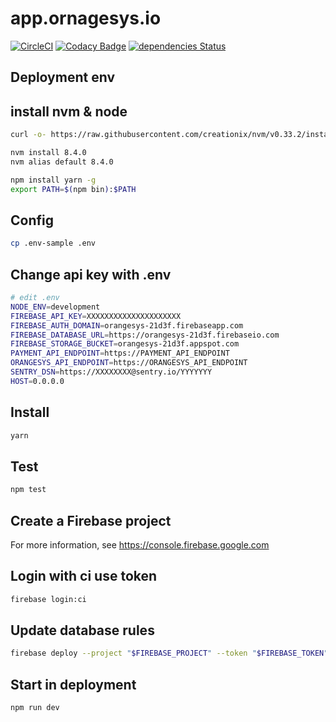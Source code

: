 # app.ornagesys.io

[![CircleCI](https://circleci.com/gh/orangesys/app.orangesys.io.svg?style=svg)](https://circleci.com/gh/orangesys/app.orangesys.io)
[![Codacy Badge](https://api.codacy.com/project/badge/Grade/ec60a4042fdd49ce9a1038a500ba92a3)](https://www.codacy.com/app/orangesys/app.orangesys.io?utm_source=github.com&amp;utm_medium=referral&amp;utm_content=orangesys/app.orangesys.io&amp;utm_campaign=Badge_Grade)
[![dependencies Status](https://david-dm.org/orangesys/app.orangesys.io.svg)](https://david-dm.org/orangesys/app.orangesys.io)

## Deployment env

## install nvm & node

```bash
curl -o- https://raw.githubusercontent.com/creationix/nvm/v0.33.2/install.sh | bash
```

```bash
nvm install 8.4.0
nvm alias default 8.4.0
```

```bash
npm install yarn -g
export PATH=$(npm bin):$PATH
```

## Config

``` bash
cp .env-sample .env
```

## Change api key with .env

``` bash
# edit .env
NODE_ENV=development
FIREBASE_API_KEY=XXXXXXXXXXXXXXXXXXXXX
FIREBASE_AUTH_DOMAIN=orangesys-21d3f.firebaseapp.com
FIREBASE_DATABASE_URL=https://orangesys-21d3f.firebaseio.com
FIREBASE_STORAGE_BUCKET=orangesys-21d3f.appspot.com
PAYMENT_API_ENDPOINT=https://PAYMENT_API_ENDPOINT
ORANGESYS_API_ENDPOINT=https://ORANGESYS_API_ENDPOINT
SENTRY_DSN=https://XXXXXXXX@sentry.io/YYYYYYY
HOST=0.0.0.0
```

## Install

```bash
yarn
```

## Test

```bash
npm test
```

## Create a Firebase project

For more information, see <https://console.firebase.google.com>

## Login with ci use token

```bash
firebase login:ci
```

## Update database rules

```bash
firebase deploy --project "$FIREBASE_PROJECT" --token "$FIREBASE_TOKEN" --non-interactive --only database
```

## Start in deployment

```bash
npm run dev
```